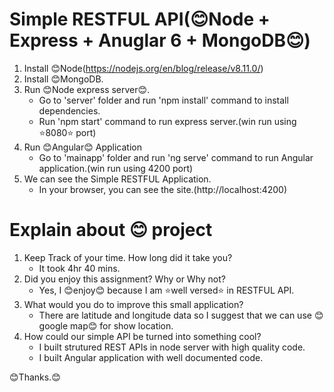 
# Simple RESTFUL API(😊Node + Express + Anuglar 6 + MongoDB😊)
1. Install 😊Node(https://nodejs.org/en/blog/release/v8.11.0/)
2. Install 😊MongoDB.
3. Run 😊Node express server😊.
   * Go to 'server' folder and run 'npm install' command to install dependencies.
   * Run 'npm start' command to run express server.(win run using ⭐8080⭐ port)
4. Run 😊Angular😊 Application
   * Go to 'mainapp' folder and run 'ng serve' command to run Angular application.(win run using 4200 port)
5. We can see the Simple RESTFUL Application.
   * In your browser, you can see the site.(http://localhost:4200)


# Explain about 😊 project
1. Keep Track of your time. How long did it take you? 
   * It took 4hr 40 mins.
2. Did you enjoy this assignment? Why or Why not?     
   * Yes, I 😊enjoy😊 because I am ⭐well versed⭐ in RESTFUL API.
3. What would you do to improve this small application?
   * There are latitude and longitude data so I suggest that we can use 😊google map😊 for show location.
4. How could our simple API be turned into something cool?
   * I built strutured REST APIs in node server with high quality code.
   * I built Angular application with well documented code.

😊Thanks.😊
    